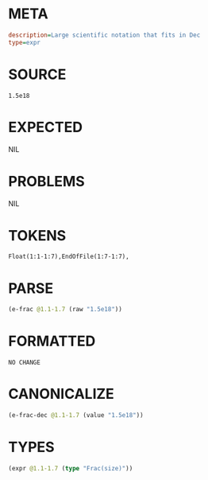 # META
~~~ini
description=Large scientific notation that fits in Dec
type=expr
~~~
# SOURCE
~~~roc
1.5e18
~~~
# EXPECTED
NIL
# PROBLEMS
NIL
# TOKENS
~~~zig
Float(1:1-1:7),EndOfFile(1:7-1:7),
~~~
# PARSE
~~~clojure
(e-frac @1.1-1.7 (raw "1.5e18"))
~~~
# FORMATTED
~~~roc
NO CHANGE
~~~
# CANONICALIZE
~~~clojure
(e-frac-dec @1.1-1.7 (value "1.5e18"))
~~~
# TYPES
~~~clojure
(expr @1.1-1.7 (type "Frac(size)"))
~~~
